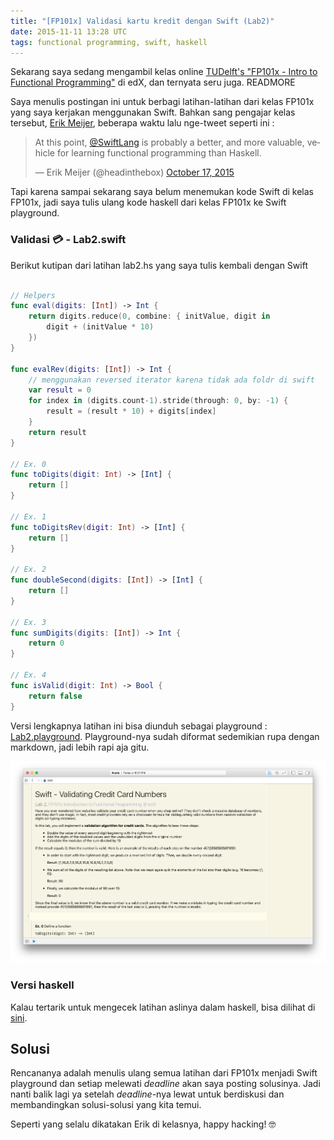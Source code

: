 ```yaml
---
title: "[FP101x] Validasi kartu kredit dengan Swift (Lab2)"
date: 2015-11-11 13:28 UTC
tags: functional programming, swift, haskell
---
```


Sekarang saya sedang mengambil kelas online [TUDelft's "FP101x - Intro to Functional Programming"](https://www.edx.org/course/introduction-functional-programming-delftx-fp101x-0) di edX, dan ternyata seru juga. READMORE

Saya menulis postingan ini untuk berbagi latihan-latihan dari kelas FP101x yang saya kerjakan menggunakan Swift. Bahkan sang pengajar kelas tersebut, [Erik Meijer](https://twitter.com/headinthebox), beberapa waktu lalu nge-tweet seperti ini :

<blockquote class="twitter-tweet" lang="en"><p lang="en" dir="ltr">At this point, <a href="https://twitter.com/SwiftLang">@SwiftLang</a> is probably a better, and more valuable, vehicle for learning functional programming than Haskell.</p>&mdash; Erik Meijer (@headinthebox) <a href="https://twitter.com/headinthebox/status/655407294969196544">October 17, 2015</a></blockquote> <script async src="//platform.twitter.com/widgets.js" charset="utf-8"></script>

Tapi karena sampai sekarang saya belum menemukan kode Swift di kelas FP101x, jadi saya tulis ulang kode haskell dari kelas FP101x ke Swift playground.

### Validasi 💳 - Lab2.swift

Berikut kutipan dari latihan lab2.hs yang saya tulis kembali dengan Swift

```swift

// Helpers
func eval(digits: [Int]) -> Int {
    return digits.reduce(0, combine: { initValue, digit in
        digit + (initValue * 10)
    })
}

func evalRev(digits: [Int]) -> Int {
    // menggunakan reversed iterator karena tidak ada foldr di swift
    var result = 0
    for index in (digits.count-1).stride(through: 0, by: -1) {
        result = (result * 10) + digits[index]
    }
    return result
}

// Ex. 0
func toDigits(digit: Int) -> [Int] {
    return []
}

// Ex. 1
func toDigitsRev(digit: Int) -> [Int] {
    return []
}

// Ex. 2
func doubleSecond(digits: [Int]) -> [Int] {
    return []
}

// Ex. 3
func sumDigits(digits: [Int]) -> Int {
    return 0
}

// Ex. 4
func isValid(digit: Int) -> Bool {
    return false
}
```

Versi lengkapnya latihan ini bisa diunduh sebagai playground : [Lab2.playground](2015-11-11-fp101x-swift/lab2.playground.zip). Playground-nya sudah diformat sedemikian rupa dengan markdown, jadi lebih rapi aja gitu.

![playground](blog/2015-11-11-fp101x-swift/playground.png "Playground in Xcode")

### Versi haskell

Kalau tertarik untuk mengecek latihan aslinya dalam haskell, bisa dilihat di [sini](2015-11-11-fp101x-swift/lab2.hs).

## Solusi

Rencananya adalah menulis ulang semua latihan dari FP101x menjadi Swift playground dan setiap melewati _deadline_ akan saya posting solusinya. Jadi nanti balik lagi ya setelah _deadline_-nya lewat untuk berdiskusi dan membandingkan solusi-solusi yang kita temui.

Seperti yang selalu dikatakan Erik di kelasnya, happy hacking! 🤓
